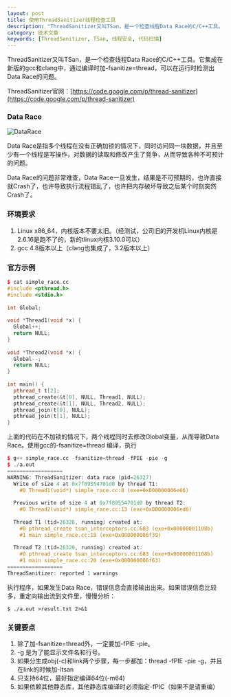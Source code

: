 ```yaml
---
layout: post
title: 使用ThreadSanitizer线程检查工具
description: "ThreadSanitizer又叫TSan，是一个检查线程Data Race的C/C++工具。它集成在新版的gcc和clang中，通过编译时加-fsanitize=thread，可以在运行时检测出Data Race的问题。"
category: 技术文章
keywords: [ThreadSanitizer, TSan, 线程安全, 代码扫描]
---
```


ThreadSanitizer又叫TSan，是一个检查线程Data Race的C/C++工具。它集成在新版的gcc和clang中，通过编译时加-fsanitize=thread，可以在运行时检测出Data Race的问题。

<!-- more -->

ThreadSanitizer官网：[https://code.google.com/p/thread-sanitizer](https://code.google.com/p/thread-sanitizer)

### Data Race

![DataRace](https://mmbiz.qlogo.cn/mmbiz/otHvoL6neeJB2WVs1vlmIw10Knlmn8yOd04btFpRmIibfk0kMfT29nrzBmcvchJdib8I3BNqK0NaCNMu3HmM24Kg/0?wx_fmt=jpeg)

Data Race是指多个线程在没有正确加锁的情况下，同时访问同一块数据，并且至少有一个线程是写操作，对数据的读取和修改产生了竞争，从而导致各种不可预计的问题。

Data Race的问题非常难查，Data Race一旦发生，结果是不可预期的，也许直接就Crash了，也许导致执行流程错乱了，也许把内存破坏导致之后某个时刻突然Crash了。

### 环境要求

1. Linux x86_64，内核版本不要太旧。（经测试，公司旧的开发机Linux内核是2.6.16是跑不了的，新的tlinux内核3.10.0可以）
1. gcc 4.8版本以上（clang也集成了，3.2版本以上）

### 官方示例

```cpp
$ cat simple_race.cc
#include <pthread.h>
#include <stdio.h>
 
int Global;
 
void *Thread1(void *x) {
  Global++;
  return NULL;
}
 
void *Thread2(void *x) {
  Global--;
  return NULL;
}
 
int main() {
  pthread_t t[2];
  pthread_create(&t[0], NULL, Thread1, NULL);
  pthread_create(&t[1], NULL, Thread2, NULL);
  pthread_join(t[0], NULL);
  pthread_join(t[1], NULL);
}
```

上面的代码在不加锁的情况下，两个线程同时去修改Global变量，从而导致Data Race。使用gcc的-fsanitize=thread 编译，执行

```cpp
$ g++ simple_race.cc -fsanitize=thread -fPIE -pie -g
$ ./a.out
==================
WARNING: ThreadSanitizer: data race (pid=26327)
  Write of size 4 at 0x7f89554701d0 by thread T1:
    #0 Thread1(void*) simple_race.cc:8 (exe+0x000000006e66)
 
  Previous write of size 4 at 0x7f89554701d0 by thread T2:
    #0 Thread2(void*) simple_race.cc:13 (exe+0x000000006ed6)
 
  Thread T1 (tid=26328, running) created at:
    #0 pthread_create tsan_interceptors.cc:683 (exe+0x00000001108b)
    #1 main simple_race.cc:19 (exe+0x000000006f39)
 
  Thread T2 (tid=26329, running) created at:
    #0 pthread_create tsan_interceptors.cc:683 (exe+0x00000001108b)
    #1 main simple_race.cc:20 (exe+0x000000006f63)
==================
ThreadSanitizer: reported 1 warnings
```

执行程序，如果发生Data Race，错误信息会直接输出出来。如果错误信息比较多，重定向输出流到文件里，慢慢分析：

```
$ ./a.out >result.txt 2>&1
```

### 关键要点

1. 除了加-fsanitize=thread外，一定要加-fPIE -pie。
1. -g 是为了能显示文件名和行号。
1. 如果分生成obj(-c)和link两个步骤，每一步都加：thread -fPIE -pie -g，并且在link的时候加-ltsan
1. 只支持64位，最好指定编译64位(-m64)
1. 如果依赖其他静态库，其他静态库编译时必须指定-fPIC（如果不是请重编）

